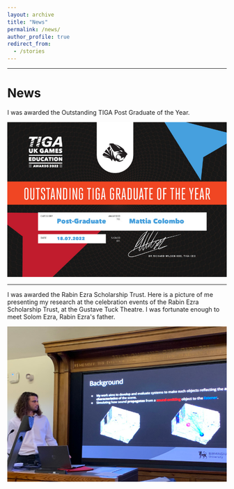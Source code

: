 ```yaml
---
layout: archive
title: "News"
permalink: /news/
author_profile: true
redirect_from:
  - /stories
---
```


--- 

News
======

I was awarded the Outstanding TIGA Post Graduate of the Year.

![TIGA Post Graduate of the Year Certificate](/images/TIGA.jpg "TIGA Post Graduate of the Year Certificate")

--- 

I was awarded the Rabin Ezra Scholarship Trust.
Here is a picture of me presenting my research at the celebration events of the Rabin Ezra Scholarship Trust, at the Gustave Tuck Theatre. I was fortunate enough to meet Solom Ezra, Rabin Ezra's father.

![Me presenting at the Rabin Ezra Celebration Event](/images/ezra.jpg "Me presenting at the Rabin Ezra Celebration Event")

